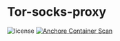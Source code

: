 
# Tor-socks-proxy

![license](https://img.shields.io/badge/license-GPLv3.0-brightgreen.svg?style=flat)
[![Anchore Container Scan](https://github.com/nk23x/docker-tor-socks-proxy/actions/workflows/anchore.yml/badge.svg)](https://github.com/nk23x/docker-tor-socks-proxy/actions/workflows/anchore.yml)

